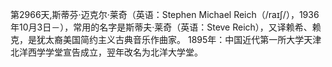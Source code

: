 第2966天,斯蒂芬·迈克尔·莱奇（英语：Stephen Michael Reich（/raɪʃ/），1936年10月3日－），常用的名字是斯蒂夫·莱奇（英语：Steve Reich），又译赖希、赖克，是犹太裔美国简约主义古典音乐作曲家。
1895年：中国近代第一所大学天津北洋西学学堂宣告成立，翌年改名为北洋大学堂。